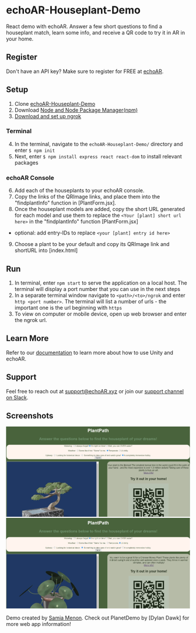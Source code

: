 # echoAR-Houseplant-Demo
React demo with echoAR.  Answer a few short questions to find a houseplant match, learn some info, and receive a QR code to try it in AR in your home.

## Register
Don't have an API key? Make sure to register for FREE at [echoAR](https://www.echoar.xyz/).

## Setup
1. Clone [echoAR-Houseplant-Demo](https://github.com/samia-mnn/echoAR-Houseplant-Demo/)
2. Download [Node and Node Package Manager(npm)](https://nodejs.org/en/)
3. [Download and set up ngrok](https://ngrok.com/download)

### Terminal
4. In the terminal, navigate to the ```echoAR-Houseplant-Demo/``` directory and enter ```$ npm init```
5. Next, enter ```$ npm install express react react-dom``` to install relevant packages

### echoAR Console
6. Add each of the houseplants to your echoAR console.
7. Copy the links of the QRImage links, and place them into the "findplantInfo" function in [PlantForm.jsx]. 
8. Once the houseplant models are added, copy the short URL generated for each model and use them to replace the ```<Your [plant] short url here>``` in the "findplantInfo" function [PlantForm.jsx]
  * optional: add entry-IDs to replace ```<your [plant] entry id here>```
9. Choose a plant to be your default and copy its QRImage link and shortURL into [index.html]

## Run
1. In terminal, enter ```npm start``` to serve the application on a local host. The terminal will display a port number that you can use in the next steps
2. In a separate terminal window navigate to ```<path>/<to>/ngrok``` and enter ```http <port number>```. The terminal will list a number of urls - the important one is the url beginning with  ```https```
3. To view on computer or mobile device, open up web browser and enter the ngrok url.


## Learn More
Refer to our [documentation](https://docs.echoar.xyz/unity/) to learn more about how to use Unity and echoAR.

## Support
Feel free to reach out at [support@echoAR.xyz](support@echoAR.xyz) or join our [support channel on Slack](https://join.slack.com/t/echoar/shared_invite/enQtNTg4NjI5NjM3OTc1LWU1M2M2MTNlNTM3NGY1YTUxYmY3ZDNjNTc3YjA5M2QyNGZiOTgzMjVmZWZmZmFjNGJjYTcxZjhhNzk3YjNhNjE).

## Screenshots
![Demo Bonsai](./images/bonsai.jpg)
![Demo Money Plant](./images/money.jpg)

Demo created by [Samia Menon](https://github.com/samia-mnn/). Check out PlanetDemo by [Dylan Dawk] for more web app information!

